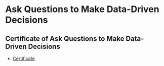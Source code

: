 # Ask Questions to Make Data-Driven Decisions
## Certificate of Ask Questions to Make Data-Driven Decisions
* [Certificate](https://www.coursera.org/account/accomplishments/verify/NHUCFNCRMSMR)
